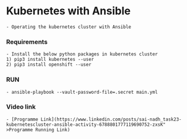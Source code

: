 
# Kubernetes with Ansible

	- Operating the kubernetes cluster with Ansible

###  Requirements

	- Install the below python packages in kubernetes cluster
	1) pip3 install kubernetes --user
	2) pip3 install openshift --user


### RUN

	- ansible-playbook --vault-password-file=.secret main.yml


### Video link
	- [Programme Link](https://www.linkedin.com/posts/sai-nadh_task23-kubernetescluster-ansible-activity-6788801777119690752-zxsK" >Programme Running Link)
